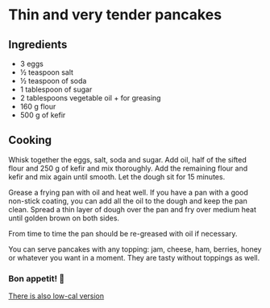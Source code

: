 # Thin and very tender pancakes

## Ingredients
 * 3 eggs
 * ½ teaspoon salt
 * ½ teaspoon of soda
 * 1 tablespoon of sugar
 * 2 tablespoons vegetable oil + for greasing
 * 160 g flour
 * 500 g of kefir

## Cooking
 Whisk together the eggs, salt, soda and sugar.  Add oil, half of the sifted flour and 250 g of kefir and mix thoroughly.  Add the remaining flour and kefir and mix again until smooth.  Let the dough sit for 15 minutes.

 Grease a frying pan with oil and heat well. If you have a pan with a good non-stick coating, you can add all the oil to the dough and keep the pan clean. 
 Spread a thin layer of dough over the pan and fry over medium heat until golden brown on both sides.

 From time to time the pan should be re-greased with oil if necessary.

You can serve pancakes with any topping: jam, cheese, ham, berries, honey or whatever you want in a moment. They are tasty without toppings as well.

### Bon appetit! 🥞

[There is also low-cal version](../lowcalrecipes/low_cal_blini.md)